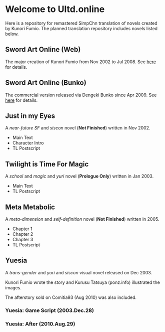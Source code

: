# Welcome to Ultd.online

Here is a repository for remastered SimpChn translation of novels created by Kunori Fumio.
The planned translation repository includes novels listed below.

## Sword Art Online (Web)
The major creation of Kunori Fumio from Nov 2002 to Jul 2008.
See [here](sao-web/index.md) for details.

## Sword Art Online (Bunko)
The commercial version released via Dengeki Bunko since Apr 2009.
See [here](sao-bunko/index.md) for details.

## Just in my Eyes
A *near-future SF* and *siscon* novel (**Not Finished**) written in Nov 2002.
- Main Text
- Character Intro
- TL Postscript

## Twilight is Time For Magic
A *school* and *magic* and *yuri* novel (**Prologue Only**) written in Jan 2003.
- Main Text
- TL Postscript

## Meta Metabolic
A *meta-dimension* and *self-definition* novel (**Not Finished**) written in 2005.
- Chapter 1
- Chapter 2
- Chapter 3
- TL Postscript

## Yuesia
A *trans-gender* and *yuri* and *siscon* visual novel released on Dec 2003.

Kunori Fumio wrote the story and Kurusu Tatsuya (ponz.info) illustrated the images.

The afterstory sold on Comitia93 (Aug 2010) was also included.
### Yuesia: Game Script (2003.Dec.28)
### Yuesia: After (2010.Aug.29)
